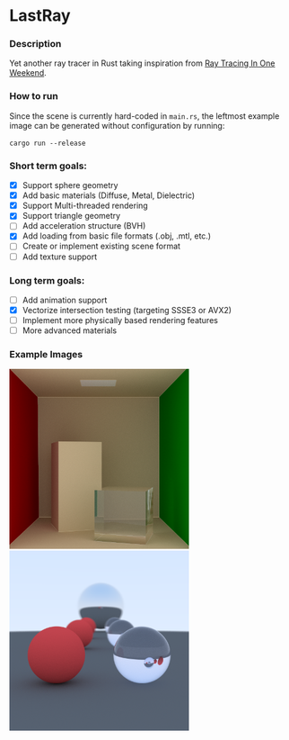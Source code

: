 # LastRay

### Description
Yet another ray tracer in Rust taking inspiration from [Ray Tracing In One Weekend](https://raytracing.github.io/books/RayTracingInOneWeekend.html). 

### How to run
Since the scene is currently hard-coded in `main.rs`, the leftmost example image can be generated without configuration by running:
```
cargo run --release
```

### Short term goals:
- [x] Support sphere geometry
- [x] Add basic materials (Diffuse, Metal, Dielectric)
- [x] Support Multi-threaded rendering
- [x] Support triangle geometry
- [ ] Add acceleration structure (BVH)
- [x] Add loading from basic file formats (.obj, .mtl, etc.)
- [ ] Create or implement existing scene format
- [ ] Add texture support

### Long term goals:
- [ ] Add animation support
- [x] Vectorize intersection testing (targeting SSSE3 or AVX2)
- [ ] Implement more physically based rendering features
- [ ] More advanced materials

### Example Images
<img src="https://raw.githubusercontent.com/DarioSucic/LastRay/master/out.png" width="320" height="320">
<img src="https://raw.githubusercontent.com/DarioSucic/LastRay/master/spheres.png" width="320" height="320">
